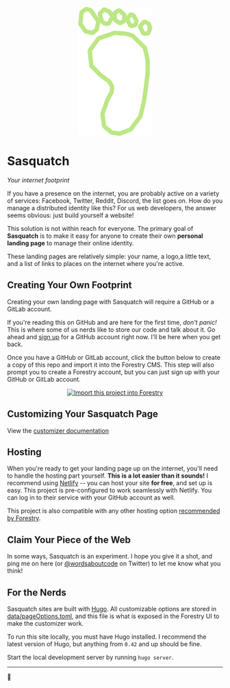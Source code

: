 <div style="text-align: center;">

![](logo.png)

</div>

# Sasquatch

*Your internet footprint*

If you have a presence on the internet, you are probably active on a variety of services: Facebook, Twitter, Reddit, Discord, the list goes on. How do you manage a distributed identity like this? For us web developers, the answer seems obvious: just build yourself a website!

This solution is not within reach for everyone. The primary goal of **Sasquatch** is to make it easy for anyone to create their own **personal landing page** to manage their online identity. 

These landing pages are relatively simple: your name, a logo,a little text, and a list of links to places on the internet where you're active.

## Creating Your Own Footprint

Creating your own landing page with Sasquatch will require a GitHub or a GitLab account. 

If you're reading this on GitHub and are here for the first time, *don't panic!* This is where some of us nerds like to store our code and talk about it. Go ahead and [sign up](https://github.com/join) for a GitHub account right now. I'll be here when you get back.

Once you have a GitHub or GitLab account, click the button below to create a copy of this repo and import it into the Forestry CMS. This step will also prompt you to create a Forestry account, but you can just sign up with your GitHub or GitLab account.

<div style="text-align: center;">

[![Import this project into Forestry](https://assets.forestry.io/import-to-forestry.svg)](https://app.forestry.io/quick-start?repo=dwalkr/sasquatch&engine=hugo&version=0.49)

</div>

## Customizing Your Sasquatch Page

View the [customizer documentation](CUSTOMIZING.md)

## Hosting 

When you're ready to get your landing page up on the internet, you'll need to handle the hosting part yourself. **This is a lot easier than it sounds!** I recommend using [Netlify](https://www.netlify.com/) -- you can host your site **for free**, and set up is easy. This project is pre-configured to work seamlessly with Netlify. You can log in to their service with your GitHub account as well.

This project is also compatible with any other hosting option [recommended by Forestry](https://forestry.io/docs/hosting/).

## Claim Your Piece of the Web

In some ways, Sasquatch is an experiment. I hope you give it a shot, and ping me on here (or [@wordsaboutcode](https://twitter.com/wordsaboutcode) on Twitter) to let me know what you think!

## For the Nerds

Sasquatch sites are built with [Hugo](https://gohugo.io). All customizable options are stored in [data/pageOptions.toml](https://github.com/dwalkr/sasquatch/blob/master/data/pageOptions.toml), and this file is what is exposed in the Forestry UI to make the customizer work.

To run this site locally, you must have Hugo installed. I recommend the latest version of Hugo, but anything from `0.42` and up should be fine.

Start the local development server by running `hugo server`.

<hr>
👣





